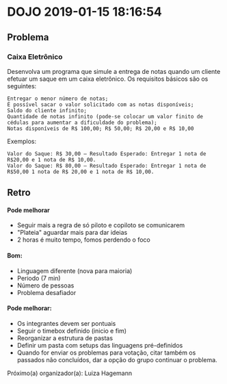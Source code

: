 # DOJO 2019-01-15 18:16:54

## Problema

### Caixa Eletrônico

Desenvolva um programa que simule a entrega de notas quando um cliente efetuar um saque em um caixa eletrônico. Os requisitos básicos são os seguintes:

    Entregar o menor número de notas;
    É possível sacar o valor solicitado com as notas disponíveis;
    Saldo do cliente infinito;
    Quantidade de notas infinito (pode-se colocar um valor finito de cédulas para aumentar a dificuldade do problema);
    Notas disponíveis de R$ 100,00; R$ 50,00; R$ 20,00 e R$ 10,00

Exemplos:

    Valor do Saque: R$ 30,00 – Resultado Esperado: Entregar 1 nota de R$20,00 e 1 nota de R$ 10,00.
    Valor do Saque: R$ 80,00 – Resultado Esperado: Entregar 1 nota de R$50,00 1 nota de R$ 20,00 e 1 nota de R$ 10,00. 

## Retro

#### Pode melhorar
- Seguir mais a regra de só piloto e copiloto se comunicarem
- "Plateia" aguardar mais para dar ideias
- 2 horas é muito tempo, fomos perdendo o foco

#### Bom:
  -  Linguagem diferente (nova para maioria)
  -  Periodo (7 min) 
  -  Número de pessoas
  -  Problema desafiador


#### Pode melhorar:
 - Os integrantes devem ser pontuais
 - Seguir o timebox definido (inicio e fim) 
 - Reorganizar a estrutura de pastas
 - Definir um pasta com setups das linguagens pré-definidos
 - Quando for enviar os problemas para votação, citar também os passados não concluídos, dar a opção do grupo continuar o problema.

Próximo(a) organizador(a): Luiza Hagemann
